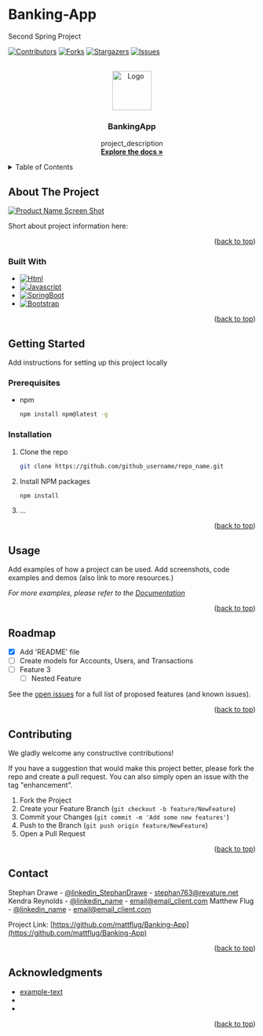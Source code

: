 # Banking-App
Second Spring Project


<a name="readme-top"></a>

<!-- PROJECT SHIELDS -->
[![Contributors][contributors-shield]][contributors-url]
[![Forks][forks-shield]][forks-url]
[![Stargazers][stars-shield]][stars-url]
[![Issues][issues-shield]][issues-url]


<!-- PROJECT LOGO -->
<br />
<div align="center">
  <a href="https://github.com/github_username/repo_name">
    <img src="images/logo.png" alt="Logo" width="80" height="80">
  </a>

<!-- PROJECT TITLE & DESCRIPTION -->
<h3 align="center">BankingApp</h3>

  <p align="center">
    project_description
    <br />
    <a href="https://github.com/mattflug/Banking-App"><strong>Explore the docs »</strong></a>
    <br />
  </p>
</div>



<!-- TABLE OF CONTENTS -->
<details>
  <summary>Table of Contents</summary>
  <ol>
    <li>
      <a href="#about-the-project">About The Project</a>
      <ul>
        <li><a href="#built-with">Built With</a></li>
      </ul>
    </li>
    <li>
      <a href="#getting-started">Getting Started</a>
      <ul>
        <li><a href="#prerequisites">Prerequisites</a></li>
        <li><a href="#installation">Installation</a></li>
      </ul>
    </li>
    <li><a href="#usage">Usage</a></li>
    <li><a href="#roadmap">Roadmap</a></li>
    <li><a href="#contributing">Contributing</a></li>
    <li><a href="#license">License</a></li>
    <li><a href="#contact">Contact</a></li>
    <li><a href="#acknowledgments">Acknowledgments</a></li>
  </ol>
</details>



<!-- ABOUT THE PROJECT -->
## About The Project

<!-- TODO: add a screenshot -->
[![Product Name Screen Shot][product-screenshot]](https://example.com)

<!-- TODO add project info -->
Short about project information here: 

<p align="right">(<a href="#readme-top">back to top</a>)</p>

<!-- BUILT WITH SHIELDS -->

### Built With

* [![Html][html.io]][html-url]
* [![Javascript][Javascript.io]][Javascript-url]
* [![SpringBoot][Spring.io]][Spring-url]
* [![Bootstrap][Bootstrap.com]][Bootstrap-url]


<p align="right">(<a href="#readme-top">back to top</a>)</p>



<!-- GETTING STARTED -->
## Getting Started

<!-- TODO: add instructions, prereq, and more installation steps -->
Add instructions for setting up this project locally 

### Prerequisites

* npm
  ```sh
  npm install npm@latest -g
  ```

### Installation

1. Clone the repo
   ```sh
   git clone https://github.com/github_username/repo_name.git
   ```
2. Install NPM packages
   ```sh
   npm install
   ```
3. ...

<p align="right">(<a href="#readme-top">back to top</a>)</p>



<!-- USAGE EXAMPLES -->
## Usage

<!-- TODO: add useage examples -->
Add examples of how a project can be used. Add screenshots, code examples and demos (also link to more resources.)

_For more examples, please refer to the [Documentation](https://example.com)_

<p align="right">(<a href="#readme-top">back to top</a>)</p>



<!-- ROADMAP -->

<!-- TODO: add more roadmaps -->
## Roadmap

- [x] Add 'README' file
- [ ] Create models for Accounts, Users, and Transactions
- [ ] Feature 3
    - [ ] Nested Feature

See the [open issues](https://github.com/mattflug/Banking-App/issues) for a full list of proposed features (and known issues).

<p align="right">(<a href="#readme-top">back to top</a>)</p>



<!-- CONTRIBUTING -->
## Contributing

We gladly welcome any constructive contributions!

If you have a suggestion that would make this project better, please fork the repo and create a pull request. You can also simply open an issue with the tag "enhancement".

1. Fork the Project
2. Create your Feature Branch (`git checkout -b feature/NewFeature`)
3. Commit your Changes (`git commit -m 'Add some new features'`)
4. Push to the Branch (`git push origin feature/NewFeature`)
5. Open a Pull Request

<p align="right">(<a href="#readme-top">back to top</a>)</p>



<!-- LICENSE -->
<!-- ## License

Distributed under the MIT License. See `LICENSE.txt` for more information.

<p align="right">(<a href="#readme-top">back to top</a>)</p> -->



<!-- CONTACT -->
## Contact
<a name="contact"></a>

Stephan Drawe - [@linkedin_StephanDrawe](https://www.linkedin.com/in/stephan-drawe/) - stephan763@revature.net
Kendra Reynolds - [@linkedin_name](https://twitter.com/twitter_handle) - email@email_client.com
Matthew Flug - [@linkedin_name](https://twitter.com/twitter_handle) - email@email_client.com

Project Link: [https://github.com/mattflug/Banking-App](https://github.com/mattflug/Banking-App)

<p align="right">(<a href="#readme-top">back to top</a>)</p>



<!-- ACKNOWLEDGMENTS -->
## Acknowledgments
<!-- TODO: add acknowledgements if any -->

* [example-text](https://example-text.com)
* []()
* []()

<p align="right">(<a href="#readme-top">back to top</a>)</p>



<!-- MARKDOWN LINKS & IMAGES -->
<!-- https://www.markdownguide.org/basic-syntax/#reference-style-links -->
[contributors-shield]: https://img.shields.io/github/contributors/github_username/repo_name.svg?style=for-the-badge
[contributors-url]: https://github.com/mattflug/Banking-App/graphs/contributors
[forks-shield]: https://img.shields.io/github/forks/github_username/repo_name.svg?style=for-the-badge
[forks-url]: https://github.com/mattflug/Banking-App/forks
[stars-shield]: https://img.shields.io/github/stars/github_username/repo_name.svg?style=for-the-badge
[stars-url]: https://github.com/mattflug/Banking-App/stargazers
[issues-shield]: https://img.shields.io/github/issues/github_username/repo_name.svg?style=for-the-badge
[issues-url]: https://github.com/mattflug/Banking-App/issues
[product-screenshot]: images/screenshot.png

<!-- tech badges -->

[html.io]: https://img.shields.io/badge/HTML5-E34F26?style=for-the-badge&logo=html5&logoColor=white
[html-url]: https://www.w3schools.com/html/
[Javascript.io]: https://img.shields.io/badge/JavaScript-323330?style=for-the-badge&logo=javascript&logoColor=F7DF1E
[Javascript-url]: https://www.w3schools.com/js/
[Spring.io]: https://img.shields.io/badge/Spring-6DB33F?style=for-the-badge&logo=spring&logoColor=white
[Spring-url]: https://spring.io/
[Bootstrap.com]: https://img.shields.io/badge/Bootstrap-563D7C?style=for-the-badge&logo=bootstrap&logoColor=white
[Bootstrap-url]: https://getbootstrap.com

<!-- 

Our User Stories to implement:

1 As a user, a view my account details (balance, acct#) 

2 As a user, I can view my account transactions  

3 As an admin, I can create a new user 

4 As an admin, I can create a new account (checking and/or savings) for a user 

5 As an admin, I can view all accounts 

6 As a user/admin, I can log in and log out of the banking app 

7 As a user, I can make a withdraw or deposit to account (checking and/or savings) 

8 As a user, I can transfer funds between my accounts. 

9 As a user, I can view filter my transaction history by timeframe 

10 As an admin, I can close out a bank account.

(3 tables: Accounts, Transaction, User)

 -->
